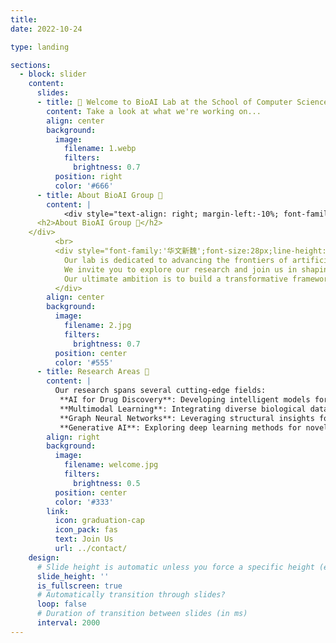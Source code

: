 ```yaml
---
title: 
date: 2022-10-24

type: landing

sections:
  - block: slider
    content:
      slides:
      - title: 👋 Welcome to BioAI Lab at the School of Computer Science, Xiangtan University!
        content: Take a look at what we're working on...
        align: center
        background:
          image:
            filename: 1.webp
            filters:
              brightness: 0.7
          position: right
          color: '#666'
      - title: About BioAI Group 🧬
        content: |
            <div style="text-align: right; margin-left:-10%; font-family:'华文新魏'; font-size:40px; color: white;">
      <h2>About BioAI Group 🧬</h2>
    </div>
          <br>
          <div style="font-family:'华文新魏';font-size:28px;line-height:1.8;color:white; width: 60%; margin: 0 auto; text-align: left; margin-left: -10%;">
            Our lab is dedicated to advancing the frontiers of artificial intelligence, multimodal large models, and intelligent drug discovery. <br>  
            We invite you to explore our research and join us in shaping the future of AI-driven healthcare!  <br>
            Our ultimate ambition is to build a transformative framework for end-to-end intelligent drug discovery, leveraging cutting-edge AI technologies to design and optimize therapeutic molecules.
          </div>
        align: center
        background:
          image:
            filename: 2.jpg
            filters:
              brightness: 0.7
          position: center
          color: '#555'
      - title: Research Areas 🔬
        content: |
          Our research spans several cutting-edge fields:
           **AI for Drug Discovery**: Developing intelligent models for molecular design and optimization.
           **Multimodal Learning**: Integrating diverse biological data for enhanced predictions.
           **Graph Neural Networks**: Leveraging structural insights for protein-ligand interactions.
           **Generative AI**: Exploring deep learning methods for novel molecule generation.
        align: right
        background:
          image:
            filename: welcome.jpg
            filters:
              brightness: 0.5
          position: center
          color: '#333'
        link:
          icon: graduation-cap
          icon_pack: fas
          text: Join Us
          url: ../contact/
    design:
      # Slide height is automatic unless you force a specific height (e.g. '400px')
      slide_height: ''
      is_fullscreen: true
      # Automatically transition through slides?
      loop: false
      # Duration of transition between slides (in ms)
      interval: 2000
---
```

